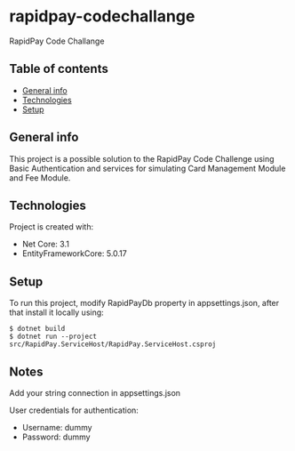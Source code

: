 # rapidpay-codechallange

RapidPay Code Challange

## Table of contents

- [General info](#general-info)
- [Technologies](#technologies)
- [Setup](#setup)

## General info

This project is a possible solution to the RapidPay Code Challenge using Basic Authentication and services for simulating Card Management Module and Fee Module.

## Technologies

Project is created with:

- Net Core: 3.1
- EntityFrameworkCore: 5.0.17

## Setup

To run this project, modify RapidPayDb property in appsettings.json, after that install it locally using:

```
$ dotnet build
$ dotnet run --project src/RapidPay.ServiceHost/RapidPay.ServiceHost.csproj
```

## Notes

Add your string connection in appsettings.json

User credentials for authentication:

- Username: dummy
- Password: dummy
